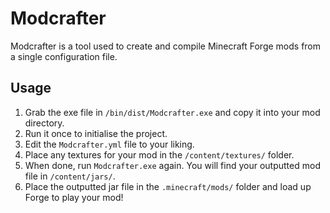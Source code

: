 # Modcrafter

Modcrafter is a tool used to create and compile Minecraft Forge mods from a single configuration file.

## Usage

1. Grab the exe file in `/bin/dist/Modcrafter.exe` and copy it into your mod directory.
1. Run it once to initialise the project.
1. Edit the `Modcrafter.yml` file to your liking.
1. Place any textures for your mod in the `/content/textures/` folder.
1. When done, run `Modcrafter.exe` again. You will find your outputted mod file in `/content/jars/`.
1. Place the outputted jar file in the `.minecraft/mods/` folder and load up Forge to play your mod!
